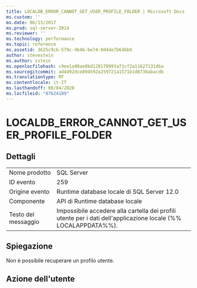 ```yaml
---
title: LOCALDB_ERROR_CANNOT_GET_USER_PROFILE_FOLDER | Microsoft Docs
ms.custom: ''
ms.date: 06/13/2017
ms.prod: sql-server-2014
ms.reviewer: ''
ms.technology: performance
ms.topic: reference
ms.assetid: 3625c9cb-579c-4b4b-be74-0d4de7b64bb6
author: stevestein
ms.author: sstein
ms.openlocfilehash: c9ee1a98ae8bd128170993a71cf2a11627131dba
ms.sourcegitcommit: ad4d92dce894592a259721a1571b1d8736abacdb
ms.translationtype: MT
ms.contentlocale: it-IT
ms.lasthandoff: 08/04/2020
ms.locfileid: "87624189"
---
```

# <a name="localdb_error_cannot_get_user_profile_folder"></a>LOCALDB_ERROR_CANNOT_GET_USER_PROFILE_FOLDER
    
## <a name="details"></a>Dettagli  
  
|||  
|-|-|  
|Nome prodotto|SQL Server|  
|ID evento|259|  
|Origine evento|Runtime database locale di SQL Server 12.0|  
|Componente|API di Runtime database locale|  
|Testo del messaggio|Impossibile accedere alla cartella dei profili utente per i dati dell'applicazione locale (%% LOCALAPPDATA%%).|  
  
## <a name="explanation"></a>Spiegazione  
 Non è possibile recuperare un profilo utente.  
  
## <a name="user-action"></a>Azione dell'utente  
  
